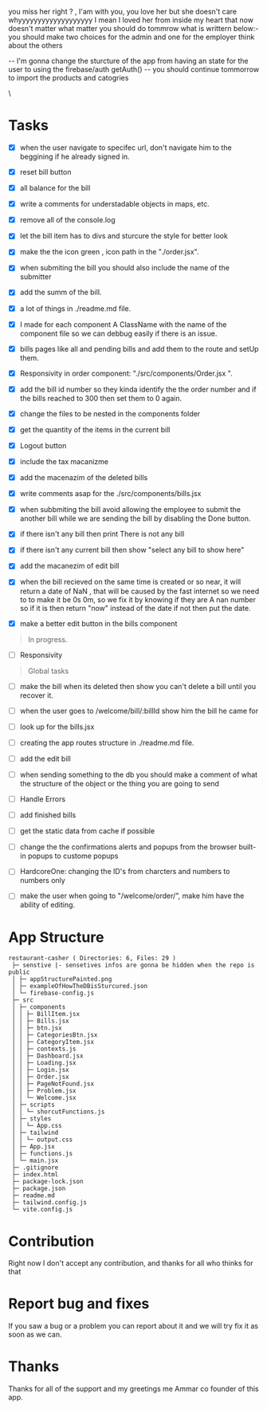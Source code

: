 you miss her right ? , 
I'am with you,
you love her
but she doesn't care
whyyyyyyyyyyyyyyyyyyy
I mean I loved her from inside my heart
that now doesn't matter
what matter you should do tommrow what is writtern below:-
you should make two choices for the admin and one for the employer
think about the others





-- I'm gonna change the sturcture of the app from having an state for the user to using the firebase/auth getAuth()
-- you should continue tommorrow to import the products and catogries

\

# Tasks

- [x] when the user navigate to specifec url, don't navigate him to the beggining if he already signed in.
- [x] reset bill button
- [x] all balance for the bill
- [x] write a comments for understadable objects in maps, etc.
- [x] remove all of the console.log
- [x] let the bill item has to divs and sturcure the style for better look
- [x] make the the icon green , icon path in the "./order.jsx".
- [x] when submiting the bill you should also include the name of the submitter
- [x] add the summ of the bill.

- [x] a lot of things in ./readme.md file.
- [x] I made for each component A ClassName with the name of the component file so we can debbug easily if there is an issue.
- [x] bills pages like all and pending bills and add them to the route and setUp them.
- [x] Responsivity in order component: "./src/components/Order.jsx ".
- [x] add the bill id number so they kinda identify the the order number and if the bills reached to 300 then set them to 0 again.
- [x] change the files to be nested in the components folder 
- [x] get the quantity of the items in the current bill
- [x] Logout button
- [x] include the tax macanizme
- [x] add the macenazim of the deleted bills
- [x] write comments asap for the ./src/components/bills.jsx
- [x] when subbmiting the bill avoid allowing the employee to submit the another bill while we are sending the bill by disabling the Done button.
- [x] if there isn't any bill then print There is not any bill
- [X] if there isn't any current bill then show "select any bill to show here"
- [x] add the macanezim of edit bill 
- [x] when the bill recieved on the same time is created or so near, it will return a date of NaN , that will be caused by the fast internet so we need to to make it be 0s 0m, so we fix it by knowing if they are A nan number so if it is then return "now" instead of the date if not then put the date.
- [x] make a better edit button in the bills component

> In progress.
- [ ] Responsivity 
 
> Global tasks
- [ ] make the bill when its deleted then show you can't delete a bill until you recover it.
- [ ] when the user goes to /welcome/bill/:billId show him the bill he came for
- [ ] look up for the bills.jsx
- [ ] creating the app routes structure in ./readme.md file.
- [ ] add the edit bill
- [ ] when sending something to the db you should make a comment of what the structure of the object or the thing you are going to send
- [ ] Handle Errors
- [ ] add finished bills
- [ ] get the static data from cache if possible
- [ ] change the the confirmations alerts and popups from the browser built-in popups to custome popups
- [ ] HardcoreOne: changing the ID's from charcters and numbers to numbers only
- [ ] make the user when going to "/welcome/order/<the Id of the bill>", make him have the ability of editing.


# App Structure
```
restaurant-casher ( Directories: 6, Files: 29 )
 ├─ senstive |- sensetives infos are gonna be hidden when the repo is public
 │ ├─ appStructurePainted.png
 │ ├─ exampleOfHowTheDBisSturcured.json
 │ └─ firebase-config.js
 ├─ src
 │ ├─ components
 │ │ ├─ BillItem.jsx
 │ │ ├─ Bills.jsx
 │ │ ├─ btn.jsx
 │ │ ├─ CategoriesBtn.jsx
 │ │ ├─ CategoryItem.jsx
 │ │ ├─ contexts.js
 │ │ ├─ Dashboard.jsx
 │ │ ├─ Loading.jsx
 │ │ ├─ Login.jsx
 │ │ ├─ Order.jsx
 │ │ ├─ PageNotFound.jsx
 │ │ ├─ Problem.jsx
 │ │ └─ Welcome.jsx
 │ ├─ scripts
 │ │ └─ shorcutFunctions.js
 │ ├─ styles
 │ │ └─ App.css
 │ ├─ tailwind
 │ │ └─ output.css
 │ ├─ App.jsx
 │ ├─ functions.js
 │ └─ main.jsx
 ├─ .gitignore
 ├─ index.html
 ├─ package-lock.json
 ├─ package.json
 ├─ readme.md
 ├─ tailwind.config.js
 └─ vite.config.js
```


# Contribution
Right now I don't accept any contribution, and thanks for all who thinks for that


# Report bug and fixes
If you saw a bug or a problem you can report about it and we will try fix it as soon as we can.



# Thanks
Thanks for all of the support and my greetings me Ammar co founder of this app. 






